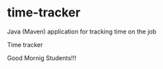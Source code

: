 # time-tracker
Java (Maven) application for tracking time on the job

Time tracker

Good Mornig Students!!!
